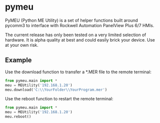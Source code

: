 # pymeu

PyMEU (Python ME Utility) is a set of helper functions built around pycomm3 to interface with Rockwell Automation PanelView Plus 6/7 HMIs.<br>

The current release has only been tested on a very limited selection of hardware.  It is alpha quality at best and could easily brick your device.  Use at your own risk.<br>

## Example

Use the download function to transfer a *.MER file to the remote terminal:

```python
from pymeu.main import *
meu = MEUtility('192.168.1.20')
meu.download('C:\\YourFolder\\YourProgram.mer')
```

Use the reboot function to restart the remote terminal:

```python
from pymeu.main import *
meu = MEUtility('192.168.1.20')
meu.reboot()
```